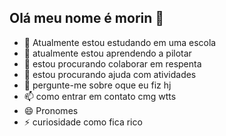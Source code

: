 ## Olá meu nome é morin 👋

- 🔭 Atualmente estou estudando em uma escola 
- 🌱 atualmente estou aprendendo a pilotar 
- 👯 estou procurando colaborar em respenta 
- 🤔 estou procurando ajuda com atividades 
- 💬 pergunte-me sobre oque eu fiz hj
- 📫 como entrar em contato cmg wtts
- 😄 Pronomes 
- ⚡ curiosidade como fica rico

